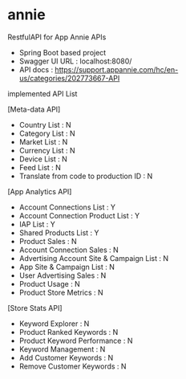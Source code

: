 # annie
RestfulAPI for App Annie APIs
- Spring Boot based project
- Swagger UI URL : localhost:8080/
- API docs : https://support.appannie.com/hc/en-us/categories/202773667-API


implemented API List

[Meta-data API]
- Country List : N
- Category List : N
- Market List : N
- Currency List : N
- Device List : N
- Feed List : N
- Translate from code to production ID : N

[App Analytics API]
- Account Connections List : Y
- Account Connection Product List : Y
- IAP List : Y
- Shared Products List : Y
- Product Sales : N
- Account Connection Sales : N
- Advertising Account Site & Campaign List : N
- App Site & Campaign List : N
- User Advertising Sales : N
- Product Usage : N
- Product Store Metrics : N

[Store Stats API]
- Keyword Explorer : N
- Product Ranked Keywords : N
- Product Keyword Performance : N
- Keyword Management : N
- Add Customer Keywords : N
- Remove Customer Keywords : N
